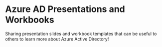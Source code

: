 # Azure AD Presentations and Workbooks
Sharing presentation slides and workbook templates that can be useful to others to learn more about Azure Active Directory!
